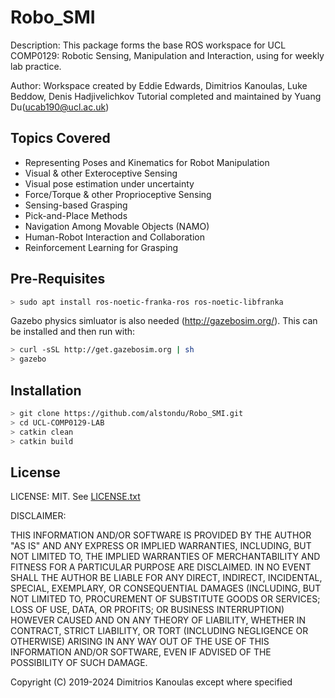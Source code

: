 # Robo_SMI

Description: This package forms the base ROS workspace for UCL COMP0129: Robotic Sensing, Manipulation and Interaction, using for weekly lab practice.

Author:
Workspace created by Eddie Edwards, Dimitrios Kanoulas, Luke Beddow, Denis Hadjivelichkov
Tutorial completed and maintained by Yuang Du(ucab190@ucl.ac.uk)

## Topics Covered

+ Representing Poses and Kinematics for Robot Manipulation
+ Visual & other Exteroceptive Sensing
+ Visual pose estimation under uncertainty
+ Force/Torque & other Proprioceptive Sensing
+ Sensing-based Grasping
+ Pick-and-Place Methods
+ Navigation Among Movable Objects (NAMO)
+ Human-Robot Interaction and Collaboration
+ Reinforcement Learning for Grasping

## Pre-Requisites
```bash
> sudo apt install ros-noetic-franka-ros ros-noetic-libfranka
```
Gazebo physics simluator is also needed (http://gazebosim.org/). This can be installed and then run with:
```bash
> curl -sSL http://get.gazebosim.org | sh
> gazebo
```

## Installation
```bash
> git clone https://github.com/alstondu/Robo_SMI.git
> cd UCL-COMP0129-LAB
> catkin clean
> catkin build
```

## License
LICENSE: MIT.  See [LICENSE.txt](LICENSE.txt)

DISCLAIMER:

THIS INFORMATION AND/OR SOFTWARE IS PROVIDED BY THE AUTHOR "AS IS" AND ANY
EXPRESS OR IMPLIED WARRANTIES, INCLUDING, BUT NOT LIMITED TO, THE IMPLIED
WARRANTIES OF MERCHANTABILITY AND FITNESS FOR A PARTICULAR PURPOSE ARE
DISCLAIMED. IN NO EVENT SHALL THE AUTHOR BE LIABLE FOR ANY DIRECT, INDIRECT,
INCIDENTAL, SPECIAL, EXEMPLARY, OR CONSEQUENTIAL DAMAGES (INCLUDING, BUT NOT
LIMITED TO, PROCUREMENT OF SUBSTITUTE GOODS OR SERVICES; LOSS OF USE, DATA, OR
PROFITS; OR BUSINESS INTERRUPTION) HOWEVER CAUSED AND ON ANY THEORY OF
LIABILITY, WHETHER IN CONTRACT, STRICT LIABILITY, OR TORT (INCLUDING NEGLIGENCE
OR OTHERWISE) ARISING IN ANY WAY OUT OF THE USE OF THIS INFORMATION AND/OR
SOFTWARE, EVEN IF ADVISED OF THE POSSIBILITY OF SUCH DAMAGE.

Copyright (C) 2019-2024 Dimitrios Kanoulas except where specified

